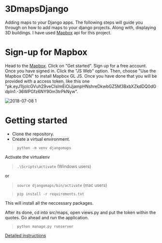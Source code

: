 # 3DmapsDjango
Adding maps to your Django apps. The following steps will guide you through on how to add maps to your django projects. Along with,
displaying 3D buildings. I have used [Mapbox](https://www.mapbox.com/api-documentation/) api for this project.

# Sign-up for Mapbox

Head to the [Mapbox](https://www.mapbox.com/). Click on "Get started". Sign up for a free account. Once you have signed in.
Click the "JS Web" option. Then, choose "Use the Mapbox CDN" to install Mapbox GL JS. Once you have done that you will be provided with a access token, like this one "pk.eyJ1IjoIcGVuh29veCIsImEiOiJjampHNshreDkwbGZ5M3BxbXZkdDQ0dGdpIn1.-36WPGfz6NY90m3trPkNyw".

![2018-07-08 1](https://user-images.githubusercontent.com/30196830/42422235-dc232b4a-82ff-11e8-82e5-d6f6f54b4da8.png)

# Getting started
* Clone the repository.
* Create a virtual environment.

>`python -m venv djangomaps`

Activate the virtualenv

>`.\Scripts\activate` (Windows users)

or
>`source djangomaps/bin/activate` (mac users)

>`pip install -r requirements.txt`

This will install all the neccessary packages.

After its done, cd into src/maps, open views.py and put the token within the quotes.
Go ahead and run the application.

>`python manage.py runserver`











[Detailed instructions](https://pengoox.github.io/3DmapsDjango/)
